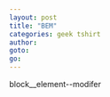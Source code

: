 ```yaml
---
layout: post
title: "BEM"
categories: geek tshirt
author:
goto:
go:
---
```

block__element--modifer
